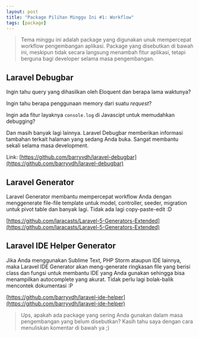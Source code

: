 ```yaml
---
layout: post
title: "Package Pilihan Minggu Ini #1: Workflow"
tags: [package]
---
```


> Tema minggu ini adalah package yang digunakan unuk mempercepat workflow pengembangan aplikasi. Package yang disebutkan di bawah ini, meskipun tidak secara langsung menambah fitur aplikasi, tetapi berguna bagi developer selama masa pengembangan.

## Laravel Debugbar
Ingin tahu query yang dihasilkan oleh Eloquent dan berapa lama waktunya?

Ingin tahu berapa penggunaan memory dari suatu *request*?

Ingin ada fitur layaknya `console.log` di Javascipt untuk memudahkan debugging?

Dan masih banyak lagi lainnya. Laravel Debugbar memberikan informasi tambahan terkait halaman yang sedang Anda buka. Sangat membantu sekali selama masa development.

Link: [https://github.com/barryvdh/laravel-debugbar](https://github.com/barryvdh/laravel-debugbar)

## Laravel Generator

Laravel Generator membantu mempercepat workflow Anda dengan menggenerate file-file template untuk model, controller, seeder, migration untuk pivot table dan banyak lagi. Tidak ada lagi copy-paste-edit :D

[https://github.com/laracasts/Laravel-5-Generators-Extended](https://github.com/laracasts/Laravel-5-Generators-Extended)

## Laravel IDE Helper Generator

Jika Anda menggunakan Sublime Text, PHP Storm ataupun IDE lainnya, maka Laravel IDE Generator akan meng-generate ringkasan file yang berisi class dan fungsi untuk membantu IDE yang Anda gunakan sehingga bisa menampilkan autocomplete yang akurat. Tidak perlu lagi bolak-balik mencontek dokumentasi :P

[https://github.com/barryvdh/laravel-ide-helper](https://github.com/barryvdh/laravel-ide-helper)

> Ups, apakah ada package yang sering Anda gunakan dalam masa pengembangan yang belum disebutkan? Kasih tahu saya dengan cara menuliskan komentar di bawah ya ;)
